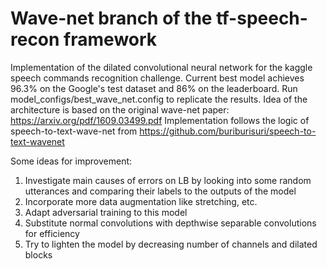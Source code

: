 # Wave-net branch of the tf-speech-recon framework

Implementation of the dilated convolutional neural network for the kaggle speech commands recognition challenge.
Current best model achieves 96.3% on the Google's test dataset and 86% on the leaderboard.
Run model_configs/best_wave_net.config to replicate the results.
Idea of the architecture is based on the original wave-net paper: https://arxiv.org/pdf/1609.03499.pdf
Implementation follows the logic of speech-to-text-wave-net from https://github.com/buriburisuri/speech-to-text-wavenet

Some ideas for improvement:
1. Investigate main causes of errors on LB by looking into some random utterances and comparing their labels to the outputs of the model
2. Incorporate more data augmentation like stretching, etc.
3. Adapt adversarial training to this model
4. Substitute normal convolutions with depthwise separable convolutions for efficiency
5. Try to lighten the model by decreasing number of channels and dilated blocks

